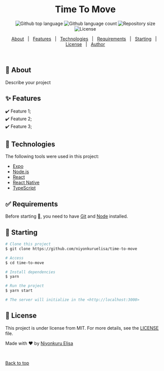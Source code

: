 <!-- <div align="center" id="top"> 
  <img src="./.github/app.gif" alt="Time To Move" />

  &#xa0;

  <!-- <a href="https://timetomove.netlify.app">Demo</a> 
</div> -->

<h1 align="center">Time To Move</h1>

<p align="center">
  <img alt="Github top language" src="https://img.shields.io/github/languages/top/niyonkuruelisa/time-to-move?color=56BEB8">

  <img alt="Github language count" src="https://img.shields.io/github/languages/count/niyonkuruelisa/time-to-move?color=56BEB8">

  <img alt="Repository size" src="https://img.shields.io/github/repo-size/niyonkuruelisa/time-to-move?color=56BEB8">

  <img alt="License" src="https://img.shields.io/github/license/niyonkuruelisa/time-to-move?color=56BEB8">

  <!-- <img alt="Github issues" src="https://img.shields.io/github/issues/niyonkuruelisa/time-to-move?color=56BEB8" /> -->

  <!-- <img alt="Github forks" src="https://img.shields.io/github/forks/niyonkuruelisa/time-to-move?color=56BEB8" /> -->

  <!-- <img alt="Github stars" src="https://img.shields.io/github/stars/niyonkuruelisa/time-to-move?color=56BEB8" /> -->
</p>

<!-- Status -->

<!-- <h4 align="center"> 
	🚧  Time To Move 🚀 Under construction...  🚧
</h4> 

<hr> -->

<p align="center">
  <a href="#dart-about">About</a> &#xa0; | &#xa0; 
  <a href="#sparkles-features">Features</a> &#xa0; | &#xa0;
  <a href="#rocket-technologies">Technologies</a> &#xa0; | &#xa0;
  <a href="#white_check_mark-requirements">Requirements</a> &#xa0; | &#xa0;
  <a href="#checkered_flag-starting">Starting</a> &#xa0; | &#xa0;
  <a href="#memo-license">License</a> &#xa0; | &#xa0;
  <a href="https://github.com/niyonkuruelisa" target="_blank">Author</a>
</p>

<br>

## :dart: About ##

Describe your project

## :sparkles: Features ##

:heavy_check_mark: Feature 1;\
:heavy_check_mark: Feature 2;\
:heavy_check_mark: Feature 3;

## :rocket: Technologies ##

The following tools were used in this project:

- [Expo](https://expo.io/)
- [Node.js](https://nodejs.org/en/)
- [React](https://pt-br.reactjs.org/)
- [React Native](https://reactnative.dev/)
- [TypeScript](https://www.typescriptlang.org/)

## :white_check_mark: Requirements ##

Before starting :checkered_flag:, you need to have [Git](https://git-scm.com) and [Node](https://nodejs.org/en/) installed.

## :checkered_flag: Starting ##

```bash
# Clone this project
$ git clone https://github.com/niyonkuruelisa/time-to-move

# Access
$ cd time-to-move

# Install dependencies
$ yarn

# Run the project
$ yarn start

# The server will initialize in the <http://localhost:3000>
```

## :memo: License ##

This project is under license from MIT. For more details, see the [LICENSE](LICENSE.md) file.


Made with :heart: by <a href="https://github.com/niyonkuruelisa" target="_blank">Niyonkuru Elisa</a>

&#xa0;

<a href="#top">Back to top</a>
